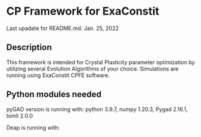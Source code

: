 # CP Framework for ExaConstit
Last upadate for README.md: Jan. 25, 2022

## Description
This framework is intended for Crystal Plasticity parameter optimization by utilizing several Evolution Algorithms of your choice. Simulations are running using ExaConstit CPFE software.

## Python modules needed
pyGAD version is running with: python 3.9.7, numpy 1.20.3, Pygad 2.16.1, tomli 2.0.0

Deap is running with:



